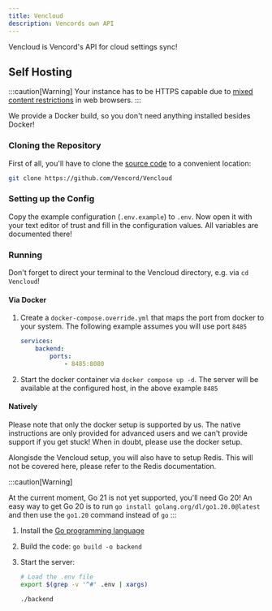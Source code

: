 ```yaml
---
title: Vencloud
description: Vencords own API
---
```


Vencloud is Vencord's API for cloud settings sync!

## Self Hosting

:::caution[Warning]
Your instance has to be HTTPS capable due to [mixed content restrictions](https://developer.mozilla.org/en-US/docs/Web/Security/Mixed_content) in web browsers.
:::

We provide a Docker build, so you don't need anything installed besides Docker!

### Cloning the Repository

First of all, you'll have to clone the [source code](https://github.com/Vencord/Vencloud) to a convenient location:

```sh
git clone https://github.com/Vencord/Vencloud
```

### Setting up the Config

Copy the example configuration (`.env.example`) to `.env`. Now open it with your text editor of trust and fill in the configuration values.
All variables are documented there!

### Running

Don't forget to direct your terminal to the Vencloud directory, e.g. via `cd Vencloud`!

#### Via Docker

1. Create a `docker-compose.override.yml` that maps the port from docker to your system.
   The following example assumes you will use port `8485`
    ```yaml
    services:
        backend:
            ports:
                - 8485:8080
    ```
2. Start the docker container via `docker compose up -d`. The server will be available at the configured host, in the above example `8485`

#### Natively

Please note that only the docker setup is supported by us.
The native instructions are only provided for advanced users and we can't provide support if you get stuck!
When in doubt, please use the docker setup.

Alongisde the Vencloud setup, you will also have to setup Redis. This will not be covered here, please refer to the Redis documentation.

:::caution[Warning]

At the current moment, Go 21 is not yet supported, you'll need Go 20!
An easy way to get Go 20 is to run `go install golang.org/dl/go1.20.0@latest` and then use the `go1.20` command instead of `go`
:::

1. Install the [Go programming language](https://go.dev/dl/)
2. Build the code: `go build -o backend`
3. Start the server:

    ```sh
    # Load the .env file
    export $(grep -v '^#' .env | xargs)

    ./backend
    ```
